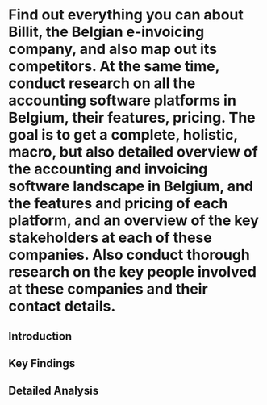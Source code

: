 # Find out everything you can about Billit, the Belgian e-invoicing company, and also map out its competitors. At the same time, conduct research on all the accounting software platforms in Belgium, their features, pricing. The goal is to get a complete, holistic, macro, but also detailed overview of the accounting and invoicing software landscape in Belgium, and the features and pricing of each platform, and an overview of the key stakeholders at each of these companies. Also conduct thorough research on the key people involved at these companies and their contact details.

## Introduction


## Key Findings


## Detailed Analysis
